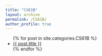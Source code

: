 ```yaml
---
title: "CS61B"
layout: archive
permalink: /CS61B/
author_profile: true
---
```


<ul>  
  {% for post in site.categories.CS61B %}  
    <li>  
      <a href="{{ site.baseurl }}{{ post.url }}">{{ post.title }}</a>  
    </li>  
  {% endfor %}  
</ul>
